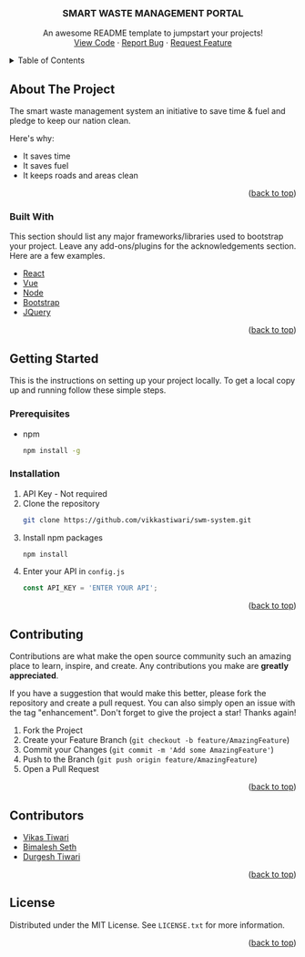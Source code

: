<div id="top"></div>

<!-- PROJECT LOGO -->
<br />
<div align="center">
<!--   <a href="https://github.com/vikkastiwari/swm-system">
    <img src="images/logo.png" alt="Logo" width="80" height="80">
  </a> -->

  <h3 align="center">SMART WASTE MANAGEMENT PORTAL</h3>

  <p align="center">
    An awesome README template to jumpstart your projects!
    <br />
    <a href="https://github.com/vikkastiwari/swm-system/">View Code</a>
    ·
    <a href="https://github.com/vikkastiwari/swm-system/issues">Report Bug</a>
    ·
    <a href="https://github.com/vikkastiwari/swm-system/issues">Request Feature</a>
  </p>
</div>



<!-- TABLE OF CONTENTS -->
<details>
  <summary>Table of Contents</summary>
  <ol>
    <li>
      <a href="#about-the-project">About The Project</a>
      <ul>
        <li><a href="#built-with">Built With</a></li>
      </ul>
    </li>
    <li>
      <a href="#getting-started">Getting Started</a>
      <ul>
        <li><a href="#prerequisites">Prerequisites</a></li>
        <li><a href="#installation">Installation</a></li>
      </ul>
    </li>
    <li><a href="#contributing">Contributing</a></li>
    <li><a href="#contributors">Contributors</a></li>
    <li><a href="#license">License</a></li>
  </ol>
</details>



<!-- ABOUT THE PROJECT -->
## About The Project

The smart waste management system an initiative to save time & fuel and pledge to keep our nation clean. 

Here's why:
* It saves time
* It saves fuel
* It keeps roads and areas clean 

<p align="right">(<a href="#top">back to top</a>)</p>



### Built With

This section should list any major frameworks/libraries used to bootstrap your project. Leave any add-ons/plugins for the acknowledgements section. Here are a few examples.

* [React](https://reactjs.org/)
* [Vue](https://vuejs.org/)
* [Node](https://nodejs.org/)
* [Bootstrap](https://getbootstrap.com)
* [JQuery](https://jquery.com)

<p align="right">(<a href="#top">back to top</a>)</p>



<!-- GETTING STARTED -->
## Getting Started

This is the instructions on setting up your project locally.
To get a local copy up and running follow these simple steps.

### Prerequisites

* npm
  ```sh
  npm install -g
  ```

### Installation

1. API Key - Not required
2. Clone the repository
   ```sh
   git clone https://github.com/vikkastiwari/swm-system.git
   ```
3. Install npm packages
   ```sh
   npm install
   ```
4. Enter your API in `config.js`
   ```js
   const API_KEY = 'ENTER YOUR API';
   ```

<p align="right">(<a href="#top">back to top</a>)</p>

<!-- CONTRIBUTING -->
## Contributing

Contributions are what make the open source community such an amazing place to learn, inspire, and create. Any contributions you make are **greatly appreciated**.

If you have a suggestion that would make this better, please fork the repository and create a pull request. You can also simply open an issue with the tag "enhancement".
Don't forget to give the project a star! Thanks again!

1. Fork the Project
2. Create your Feature Branch (`git checkout -b feature/AmazingFeature`)
3. Commit your Changes (`git commit -m 'Add some AmazingFeature'`)
4. Push to the Branch (`git push origin feature/AmazingFeature`)
5. Open a Pull Request

<p align="right">(<a href="#top">back to top</a>)</p>

<!-- CONTRIBUTORS -->
## Contributors

* [Vikas Tiwari](https://www.linkedin.com/in/vikas-tiwari-1b051818b/)
* [Bimalesh Seth](https://www.linkedin.com/in/bimaleshseth/)
* [Durgesh Tiwari](https://www.linkedin.com/in/durgesh98/)

<p align="right">(<a href="#top">back to top</a>)</p>

<!-- LICENSE -->
## License

Distributed under the MIT License. See `LICENSE.txt` for more information.

<p align="right">(<a href="#top">back to top</a>)</p>


<!-- MARKDOWN LINKS & IMAGES -->
<!-- https://www.markdownguide.org/basic-syntax/#reference-style-links -->
[contributors-shield]: https://img.shields.io/github/contributors/vikkastiwari/swm-system.svg?style=for-the-badge
[contributors-url]: https://github.com/vikkastiwari/swm-system/graphs/contributors
[forks-shield]: https://img.shields.io/github/forks/vikkastiwari/swm-system.svg?style=for-the-badge
[forks-url]: https://github.com/vikkastiwari/swm-system/network/members
[stars-shield]: https://img.shields.io/github/stars/vikkastiwari/swm-system.svg?style=for-the-badge
[stars-url]: https://github.com/vikkastiwari/swm-system/stargazers
[issues-shield]: https://img.shields.io/github/issues/vikkastiwari/swm-system.svg?style=for-the-badge
[issues-url]: https://github.com/vikkastiwari/swm-system/issues
[license-shield]: https://img.shields.io/github/license/vikkastiwari/swm-system.svg?style=for-the-badge
[license-url]: https://github.com/vikkastiwari/swm-system/blob/master/LICENSE.txt
[linkedin-shield]: https://img.shields.io/badge/-LinkedIn-black.svg?style=for-the-badge&logo=linkedin&colorB=555
[linkedin-url]: https://linkedin.com/in/othneildrew

